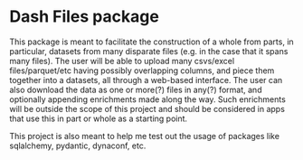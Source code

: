 # Dash Files package

This package is meant to facilitate the construction of a whole from parts, in particular, datasets from many disparate files (e.g. in the case that it spans many files).  The user will be able to upload many csvs/excel files/parquet/etc having possibly overlapping columns, and piece them together into a datasets, all through a web-based interface.  The user can also download the data as one or more(?) files in any(?) format, and optionally appending enrichments made along the way.  Such enrichments will be outside the scope of this project and should be considered in apps that use this in part or whole as a starting point.

This project is also meant to help me test out the usage of packages like sqlalchemy, pydantic, dynaconf, etc.

<!-- [Github-flavored Markdown](https://guides.github.com/features/mastering-markdown/) -->
